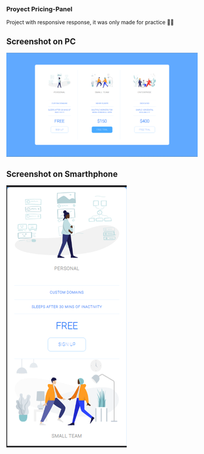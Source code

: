 ### Proyect Pricing-Panel
Project with responsive response, it was only made for practice 😶‍🌫️
## Screenshot on PC
![Image Text](https://github.com/diegofloresj/Pricing-Panel/blob/develop/ScreenShots/pricing-panel.png)
## Screenshot on Smarthphone 
![Image Text](https://github.com/diegofloresj/Pricing-Panel/blob/develop/ScreenShots/pricing-panel-smarthphone.png)